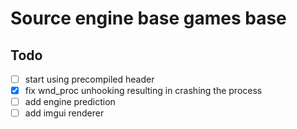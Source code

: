 # Source engine base games base

## Todo

- [ ] start using precompiled header
- [X] fix wnd_proc unhooking resulting in crashing the process
- [ ] add engine prediction
- [ ] add imgui renderer
